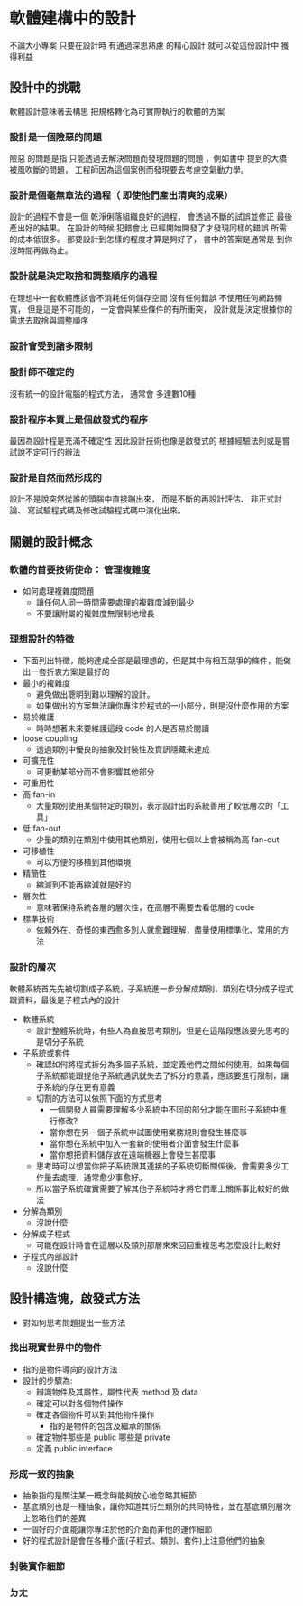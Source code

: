# 軟體建構中的設計
不論大小專案 只要在設計時 有通過深思熟慮 的精心設計 就可以從這份設計中 獲得利益
## 設計中的挑戰
 軟體設計意味著去構思 把規格轉化為可實際執行的軟體的方案
 ### 設計是一個險惡的問題
 險惡 的問題是指 只能透過去解決問題而發現問題的問題 ，例如書中 提到的大橋被風吹斷的問題， 工程師因為這個案例而發現要去考慮空氣動力學。
###  設計是個毫無章法的過程（ 即使他們產出清爽的成果）
設計的過程不會是一個 乾淨俐落組織良好的過程， 會透過不斷的試誤並修正 最後產出好的結果。 在設計的時候 犯錯會比 已經開始開發了才發現同樣的錯誤 所需的成本低很多。 那要設計到怎樣的程度才算是夠好了， 書中的答案是通常是 到你沒時間再做為止。

### 設計就是決定取捨和調整順序的過程
在理想中一套軟體應該會不消耗任何儲存空間 沒有任何錯誤 不使用任何網路頻寬， 但是這是不可能的， 一定會與某些條件的有所衝突， 設計就是決定根據你的需求去取捨與調整順序
### 設計會受到諸多限制
### 設計師不確定的
沒有統一的設計電腦的程式方法， 通常會 多達數10種
### 設計程序本質上是個啟發式的程序
最因為設計程是充滿不確定性 因此設計技術也像是啟發式的 根據經驗法則或是嘗試說不定可行的辦法
### 設計是自然而然形成的
設計不是說突然從誰的頭腦中直接蹦出來， 而是不斷的再設計評估、 非正式討論、 寫試驗程式碼及修改試驗程式碼中演化出來。
## 關鍵的設計概念
### 軟體的首要技術使命： 管理複雜度
* 如何處理複雜度問題
	* 讓任何人同一時間需要處理的複雜度減到最少
	* 不要讓附屬的複雜度無限制地增長
### 理想設計的特徵
* 下面列出特徵，能夠達成全部是最理想的，但是其中有相互競爭的條件，能做出一套折衷方案是最好的
* 最小的複雜度
	* 避免做出聰明到難以理解的設計。
	* 如果做出的方案無法讓你專注於程式的一小部分，則是沒什麼作用的方案
* 易於維護
	* 時時想著未來要維護這段 code 的人是否易於閱讀
* loose coupling
	* 透過類別中優良的抽象及封裝性及資訊隱藏來達成
* 可擴充性
	* 可更動某部分而不會影響其他部分
* 可重用性
* 高 fan-in
	* 大量類別使用某個特定的類別，表示設計出的系統善用了較低層次的「工具」
* 低 fan-out
	* 少量的類別在類別中使用其他類別，使用七個以上會被稱為高 fan-out
* 可移植性
	* 可以方便的移植到其他環境
* 精簡性
	* 縮減到不能再縮減就是好的
* 層次性
	* 意味著保持系統各層的層次性，在高層不需要去看低層的 code
* 標準技術
	* 依賴外在、奇怪的東西愈多別人就愈難理解，盡量使用標準化、常用的方法
### 設計的層次
軟體系統首先先被切割成子系統，子系統進一步分解成類別，類別在切分成子程式跟資料，最後是子程式內的設計
* 軟體系統
	* 設計整體系統時，有些人為直接思考類別，但是在這階段應該要先思考的是切分子系統
* 子系統或套件
	* 確認如何將程式拆分為多個子系統，並定義他們之間如何使用。如果每個子系統都能跟提他子系統通訊就失去了拆分的意義，應該要進行限制，讓子系統的存在更有意義
	* 切割的方法可以依照下面的方式思考
		* 一個開發人員需要理解多少系統中不同的部分才能在圖形子系統中進行修改?
		* 當你想在另一個子系統中試圖使用業務規則會發生甚麼事
		* 當你想在系統中加入一套新的使用者介面會發生什麼事
		* 當你想把資料儲存放在遠端機器上會發生甚麼事
	* 思考時可以想當你把子系統跟其連接的子系統切斷關係後，會需要多少工作量去處理，通常愈少事愈好。
	* 所以當子系統確實需要了解其他子系統時才將它們牽上關係事比較好的做法
* 分解為類別
	* 沒說什麼
* 分解成子程式
	* 可能在設計時會在這層以及類別那層來來回回重複思考怎麼設計比較好
* 子程式內部設計
	* 沒說什麼
## 設計構造塊，啟發式方法
* 對如何思考問題提出一些方法
### 找出現實世界中的物件
* 指的是物件導向的設計方法
* 設計的步驟為:
	* 辨識物件及其屬性，屬性代表 method 及 data
	* 確定可以對各個物件操作
	* 確定各個物件可以對其他物件操作
		* 指的是物件的包含及繼承的關係
	* 確定物件那些是 public 哪些是 private
	* 定義 public interface
### 形成一致的抽象
* 抽象指的是關注某一概念時能夠放心地忽略其細節
* 基底類別也是一種抽象，讓你知道其衍生類別的共同特性，並在基底類別層次上忽略他們的差異
* 一個好的介面能讓你專注於他的介面而非他的運作細節
* 好的程式設計是會在各種介面(子程式、類別、套件)上注意他們的抽象
### 封裝實作細節
### ㄉㄤ
<!--stackedit_data:
eyJoaXN0b3J5IjpbNzE1ODE5NTEsNTc5MjE2OTQ4LDIwMTgwOD
QyNDcsMTYxOTIxODIxNywxMzQwNjIzMDMzLDg1NzIwOTg5Miwt
NDEyMDU2NDI5LC0xNjQ1NDYxMDY4LDY2MDQ2MzU4OV19
-->